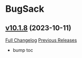 # BugSack

## [v10.1.8](https://github.com/funkydude/BugSack/tree/v10.1.8) (2023-10-11)
[Full Changelog](https://github.com/funkydude/BugSack/compare/v10.1.7...v10.1.8) [Previous Releases](https://github.com/funkydude/BugSack/releases)

- bump toc  
